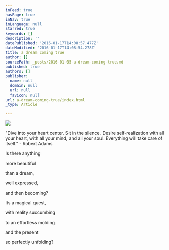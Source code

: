 ```yaml
---
inFeed: true
hasPage: true
inNav: true
inLanguage: null
starred: true
keywords: []
description: ''
datePublished: '2016-01-17T14:08:57.477Z'
dateModified: '2016-01-17T14:08:54.278Z'
title: a dream coming true
author: []
sourcePath: _posts/2016-01-05-a-dream-coming-true.md
published: true
authors: []
publisher:
  name: null
  domain: null
  url: null
  favicon: null
url: a-dream-coming-true/index.html
_type: Article

---
```

![](https://the-grid-user-content.s3-us-west-2.amazonaws.com/24829036-76da-4c1c-b42b-8069beef0f97.jpg)

"Dive into your heart center. Sit in the silence. Desire self-realization with all your heart, with all your mind, and all your soul. Everything will take care of itself." - Robert Adams 

Is there anything 

more beautiful 

than a dream, 

well expressed, 

and then becoming? 

Its a magical quest, 

with reality succumbing 

to an effortless molding 

and the present 

so perfectly unfolding?